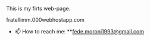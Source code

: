 This is my firts web-page.  

fratellimm.000webhostapp.com

- 📫 How to reach me: **fede.moroni1993@gmail.com
